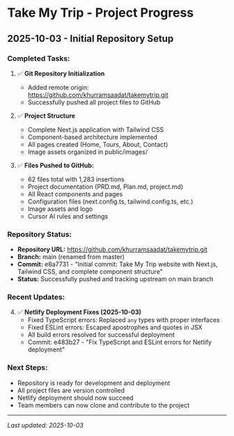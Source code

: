 # Take My Trip - Project Progress

## 2025-10-03 - Initial Repository Setup

### Completed Tasks:
1. ✅ **Git Repository Initialization**
   - Added remote origin: https://github.com/khurramsaadat/takemytrip.git
   - Successfully pushed all project files to GitHub

2. ✅ **Project Structure**
   - Complete Next.js application with Tailwind CSS
   - Component-based architecture implemented
   - All pages created (Home, Tours, About, Contact)
   - Image assets organized in public/images/

3. ✅ **Files Pushed to GitHub:**
   - 62 files total with 1,283 insertions
   - Project documentation (PRD.md, Plan.md, project.md)
   - All React components and pages
   - Configuration files (next.config.ts, tailwind.config.ts, etc.)
   - Image assets and logo
   - Cursor AI rules and settings

### Repository Status:
- **Repository URL:** https://github.com/khurramsaadat/takemytrip.git
- **Branch:** main (renamed from master)
- **Commit:** e8a7731 - "Initial commit: Take My Trip website with Next.js, Tailwind CSS, and complete component structure"
- **Status:** Successfully pushed and tracking upstream on main branch

### Recent Updates:
4. ✅ **Netlify Deployment Fixes (2025-10-03)**
   - Fixed TypeScript errors: Replaced `any` types with proper interfaces
   - Fixed ESLint errors: Escaped apostrophes and quotes in JSX
   - All build errors resolved for successful deployment
   - Commit: e483b27 - "Fix TypeScript and ESLint errors for Netlify deployment"

### Next Steps:
- Repository is ready for development and deployment
- All project files are version controlled
- Netlify deployment should now succeed
- Team members can now clone and contribute to the project

---
*Last updated: 2025-10-03*
